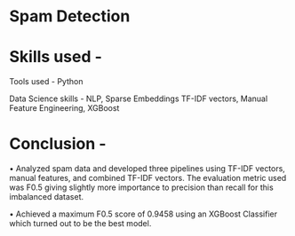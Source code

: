 # Spam Detection

# Skills used -
Tools used - Python

Data Science skills - NLP, Sparse Embeddings TF-IDF vectors, Manual Feature Engineering, XGBoost

# Conclusion - 
• Analyzed spam data and developed three pipelines using TF-IDF vectors, manual features, and combined TF-IDF vectors. The evaluation metric used was
F0.5 giving slightly more importance to precision than recall for this imbalanced dataset.

• Achieved a maximum F0.5 score of 0.9458 using an XGBoost Classifier which turned out to be the best model.
